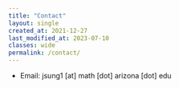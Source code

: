 ```yaml
---
title: "Contact"
layout: single
created_at: 2021-12-27
last_modified_at: 2023-07-10
classes: wide
permalink: /contact/
---
```


<!---* Email 1: ericsung [dot] sung0 [at] gmail [dot] com--->
* Email: jsung1 [at] math [dot] arizona [dot] edu 
<!---* Email 2: jsung2 [at] tulane [dot] edu--->
<!-- * LinkedIn: [ericsung1996](https://www.linkedin.com/in/ericsung1996/) -->